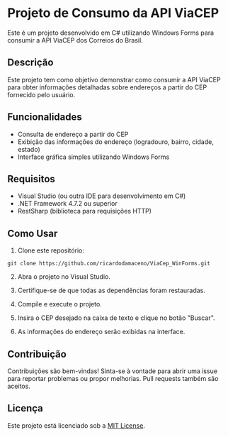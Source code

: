 # Projeto de Consumo da API ViaCEP

Este é um projeto desenvolvido em C# utilizando Windows Forms para consumir a API ViaCEP dos Correios do Brasil.

## Descrição

Este projeto tem como objetivo demonstrar como consumir a API ViaCEP para obter informações detalhadas sobre endereços a partir do CEP fornecido pelo usuário.

## Funcionalidades

- Consulta de endereço a partir do CEP
- Exibição das informações do endereço (logradouro, bairro, cidade, estado)
- Interface gráfica simples utilizando Windows Forms

## Requisitos

- Visual Studio (ou outra IDE para desenvolvimento em C#)
- .NET Framework 4.7.2 ou superior
- RestSharp (biblioteca para requisições HTTP)

## Como Usar

1. Clone este repositório:

```
git clone https://github.com/ricardodamaceno/ViaCep_WinForms.git
```

2. Abra o projeto no Visual Studio.

3. Certifique-se de que todas as dependências foram restauradas.

4. Compile e execute o projeto.

5. Insira o CEP desejado na caixa de texto e clique no botão "Buscar".

6. As informações do endereço serão exibidas na interface.

## Contribuição

Contribuições são bem-vindas! Sinta-se à vontade para abrir uma issue para reportar problemas ou propor melhorias. Pull requests também são aceitos.

## Licença

Este projeto está licenciado sob a [MIT License](LICENSE).
